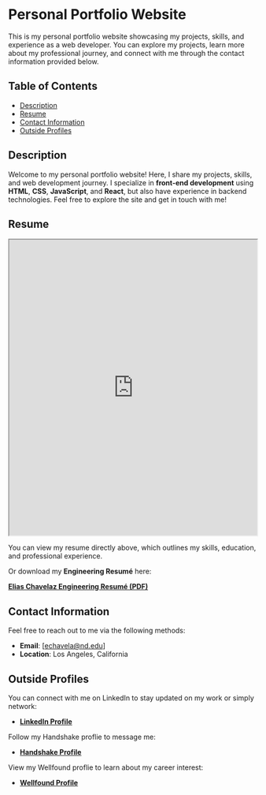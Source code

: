 # Personal Portfolio Website

This is my personal portfolio website showcasing my projects, skills, and experience as a web developer. You can explore my projects, learn more about my professional journey, and connect with me through the contact information provided below.

## Table of Contents
- [Description](#description)
- [Resume](#resume)
- [Contact Information](#contact-information)
- [Outside Profiles](#outside-profiles)

## Description

Welcome to my personal portfolio website! Here, I share my projects, skills, and web development journey. I specialize in **front-end development** using **HTML**, **CSS**, **JavaScript**, and **React**, but also have experience in backend technologies. Feel free to explore the site and get in touch with me!

## Resume

<iframe src="https://docs.google.com/gview?url=https://raw.githubusercontent.com/EliasChv/EliasChv.github.io/main/Elias%20Chavelaz%20Engineering%20Resum%C3%A9.pdf&embedded=true" width="100%" height="600px"></iframe>

You can view my resume directly above, which outlines my skills, education, and professional experience.

Or download my **Engineering Resumé** here:

[**Elias Chavelaz Engineering Resumé (PDF)**](https://raw.githubusercontent.com/EliasChv/EliasChv.github.io/main/Elias%20Chavelaz%20Engineering%20Resum%C3%A9.pdf)


## Contact Information

Feel free to reach out to me via the following methods:

- **Email**: [echavela@nd.edu]
- **Location**: Los Angeles, California

## Outside Profiles

You can connect with me on LinkedIn to stay updated on my work or simply network:
- [**LinkedIn Profile**](https://www.linkedin.com/in/elias-chavelaz/)

Follow my Handshake proflie to message me:
- [**Handshake Profile**](https://app.joinhandshake.com/profiles/tuuv6n)

View my Wellfound proflie to learn about my career interest:
- [**Wellfound Profile**](https://wellfound.com/u/elias-chavelaz)


